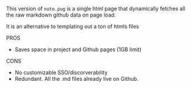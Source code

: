 This version of `note.pug` is a single html page that dynamically fetches all the raw markdown github data on page load.

It is an alternative to templating out a ton of htmls files

PROS

- Saves space in project and Github pages (1GB limit)

CONS

- No customizable SSO/discorverability
- Redundant. All the .md files already live on Github.
